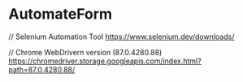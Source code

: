 # AutomateForm

// Selenium Automation Tool
https://www.selenium.dev/downloads/

// Chrome WebDrivern version (87.0.4280.88)
https://chromedriver.storage.googleapis.com/index.html?path=87.0.4280.88/
